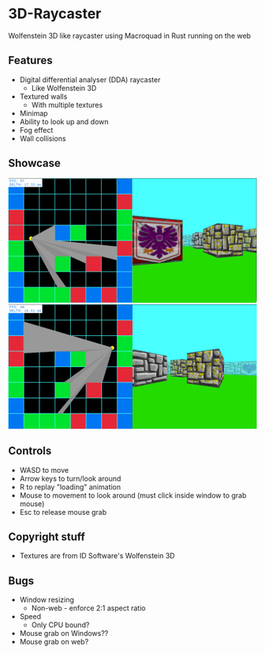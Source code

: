 # 3D-Raycaster

Wolfenstein 3D like raycaster using Macroquad in Rust running on the web

## Features

- Digital differential analyser (DDA) raycaster
	- Like Wolfenstein 3D
- Textured walls
	- With multiple textures
- Minimap
- Ability to look up and down
- Fog effect
- Wall collisions

## Showcase

![Showcase 1](./Showcase/Screenshot1.png)
![Showcase 2](./Showcase/Screenshot2.png)

## Controls

- WASD to move
- Arrow keys to turn/look around
- R to replay "loading" animation
- Mouse to movement to look around (must click inside window to grab mouse)
- Esc to release mouse grab


## Copyright stuff

- Textures are from ID Software's Wolfenstein 3D

## Bugs

- Window resizing
	- Non-web - enforce 2:1 aspect ratio
- Speed
	- Only CPU bound?
- Mouse grab on Windows??
- Mouse grab on web?
